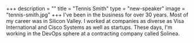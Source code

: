 +++
description = ""
title = "Tennis Smith"
type = "new-speaker"
image = "tennis-smith.jpg"
+++
I've been in the business for over 30 years. Most of my career was in Silicon Valley. I worked at companies as diverse as Visa International and Cisco Systems as well as startups.   These days, I'm working in the DevOps sphere at a contracting company called Solinea.